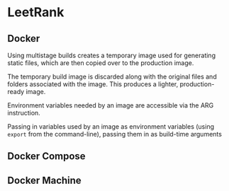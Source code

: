 # LeetRank

## Docker 

Using multistage builds creates a temporary image used for generating static files, which are then copied over to the production image.

The temporary build image is discarded along with the original files and folders associated with the image. This produces a lighter, production-ready image.

Environment variables needed by an image are accessible via the ARG instruction. 

Passing in variables used by an image as environment variables (using `export` from the command-line), passing them in as build-time arguments 



## Docker Compose


## Docker Machine

